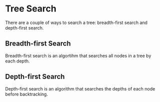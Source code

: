 # Tree Search

There are a couple of ways to search a tree: breadth-first search and depth-first search.

## Breadth-first Search

Breadth-first search is an algortihm that searches all nodes in a tree by each depth.

## Depth-first Search

Depth-first search is an algorithm that searches the depths of each node before backtracking.
